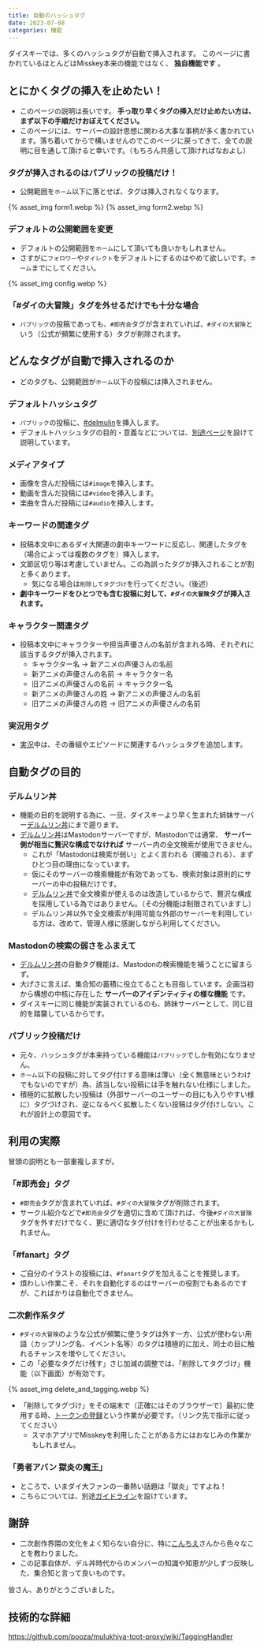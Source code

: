 ```yaml
---
title: 自動のハッシュタグ
date: 2023-07-08
categories: 機能
---
```


ダイスキーでは、多くのハッシュタグが自動で挿入されます。
このページに書かれているほとんどはMisskey本来の機能ではなく、 __独自機能です__ 。

## とにかくタグの挿入を止めたい！

- このページの説明は長いです。 __手っ取り早くタグの挿入だけ止めたい方は、まず以下の手順だけおぼえてください。__
- このページには、サーバーの設計思想に関わる大事な事柄が多く書かれています。落ち着いてからで構いませんのでこのページに戻ってきて、全ての説明に目を通して頂けると幸いです。（もちろん共感して頂ければなおよし）

### タグが挿入されるのはパブリックの投稿だけ！

- 公開範囲を`ホーム`以下に落とせば、タグは挿入されなくなります。

{% asset_img form1.webp %}
{% asset_img form2.webp %}

### デフォルトの公開範囲を変更

- デフォルトの公開範囲を`ホーム`にして頂いても良いかもしれません。
- さすがに`フォロワー`や`ダイレクト`をデフォルトにするのはやめて欲しいです。`ホーム`までにしてください。

{% asset_img config.webp %}

### 「\#ダイの大冒険」タグを外せるだけでも十分な場合

- `パブリック`の投稿であっても、`#即売会`タグが含まれていれば、`#ダイの大冒険`という（公式が頻繁に使用する）タグが削除されます。

## どんなタグが自動で挿入されるのか

- どのタグも、公開範囲が`ホーム`以下の投稿には挿入されません。

### デフォルトハッシュタグ

- `パブリック`の投稿に、[\#delmulin](/articles/delmulin)を挿入します。
- デフォルトハッシュタグの目的・意義などについては、[別途ページ](/articles/delmulin)を設けて説明しています。

### メディアタイプ

- 画像を含んだ投稿には`#image`を挿入します。
- 動画を含んだ投稿には`#video`を挿入します。
- 楽曲を含んだ投稿には`#audio`を挿入します。

### キーワードの関連タグ

- 投稿本文中にあるダイ大関連の劇中キーワードに反応し、関連したタグを（場合によっては複数のタグを）挿入します。
- 文節区切り等は考慮していません。この為誤ったタグが挿入されることが割と多くあります。
  - 気になる場合は`削除してタグづけ`を行ってください。（後述）
- __劇中キーワードをひとつでも含む投稿に対して、`#ダイの大冒険`タグが挿入されます。__

### キャラクター関連タグ

- 投稿本文中にキャラクターや担当声優さんの名前が含まれる時、それぞれに該当するタグが挿入されます。
  - キャラクター名 → 新アニメの声優さんの名前
  - 新アニメの声優さんの名前 → キャラクター名
  - 旧アニメの声優さんの名前 → キャラクター名
  - 新アニメの声優さんの姓 → 新アニメの声優さんの名前
  - 旧アニメの声優さんの姓 → 旧アニメの声優さんの名前

### 実況用タグ

- [実況](/articles/実況)中は、その番組やエピソードに関連するハッシュタグを追加します。

## 自動タグの目的

### デルムリン丼

- 機能の目的を説明する為に、一旦、ダイスキーより早く生まれた姉妹サーバー[デルムリン丼](https://mstdn.delmulin.com/)にまで遡ります。
- [デルムリン丼](https://mstdn.delmulin.com/)はMastodonサーバーですが、Mastodonでは通常、 __サーバー側が相当に贅沢な構成でなければ__ サーバー内の全文検索が使用できません。
  - これが「Mastodonは検索が弱い」とよく言われる（揶揄される）、まずひとつ目の理由になっています。
  - 仮にそのサーバーの検索機能が有効であっても、検索対象は原則的にサーバーの中の投稿だけです。
  - [デルムリン丼](https://mstdn.delmulin.com/)で全文検索が使えるのは改造しているからで、贅沢な構成を採用している為ではありません。（その分機能は制限されていますし）
  - デルムリン丼以外で全文検索が利用可能な外部のサーバーを利用している方は、改めて、管理人様に感謝しながら利用してください。

### Mastodonの検索の弱さをふまえて

- [デルムリン丼](https://mstdn.delmulin.com/)の自動タグ機能は、Mastodonの検索機能を補うことに留まらず。
- 大げさに言えば、集合知の蓄積に役立てることも目指しています。企画当初から構想の中核に存在した __サーバーのアイデンティティの様な機能__ です。
- ダイスキーに同じ機能が実装されているのも、姉妹サーバーとして、同じ目的を踏襲しているからです。

### パブリック投稿だけ

- 元々、ハッシュタグが本来持っている機能は`パブリック`でしか有効になりません。
- `ホーム`以下の投稿に対してタグ付けする意味は薄い（全く無意味というわけでもないのですが）為、該当しない投稿には手を触れない仕様にしました。
- 積極的に拡散したい投稿は（外部サーバーのユーザーの目にも入りやすい様に）タグづけされ、逆になるべく拡散したくない投稿はタグ付けしない。これが設計上の意図です。

## 利用の実際

冒頭の説明とも一部重複しますが。

### 「\#即売会」タグ

- `#即売会`タグが含まれていれば、`#ダイの大冒険`タグが削除されます。
- サークル紹介などで`#即売会`タグを適切に含めて頂ければ、今後`#ダイの大冒険`タグを外すだけでなく、更に適切なタグ付けを行わせることが出来るかもしれません。

### 「\#fanart」タグ

- ご自分のイラストの投稿には、`#fanart`タグを加えることを推奨します。
- 煩わしい作業こそ、それを自動化するのはサーバーの役割でもあるのですが、こればかりは自動化できません。

### 二次創作系タグ

- `#ダイの大冒険`のような公式が頻繁に使うタグは外す一方、公式が使わない用語（カップリング名、イベント名等）のタグは積極的に加え、同士の目に触れるチャンスを増やしてください。
- この「必要なタグだけ残す」さじ加減の調整では、「削除してタグづけ」機能（以下画面）が有効です。

{% asset_img delete_and_tagging.webp %}

- 「削除してタグづけ」をその端末で（正確にはそのブラウザーで）最初に使用する時、[トークンの登録](https://misskey.delmulin.com/mulukhiya/app/token)という作業が必要です。（リンク先で指示に従ってください）
  - スマホアプリでMisskeyを利用したことがある方にはおなじみの作業かもしれません。

### 「勇者アバン 獄炎の魔王」

- ところで、いまダイ大ファンの一番熱い話題は「獄炎」ですよね！
- こちらについては、別途[ガイドライン](/articles/獄炎の魔王タグづけ)を設けています。

## 謝辞

- 二次創作界隈の文化をよく知らない自分に、特に[こんちえ](https://misskey.delmulin.com/@konchie)さんから色々なことを教わりました。
- この記事自体が、デル丼時代からのメンバーの知識や知恵が少しずつ反映した、集合知と言って良いものです。

皆さん、ありがとうございました。

## 技術的な詳細

https://github.com/pooza/mulukhiya-toot-proxy/wiki/TaggingHandler
